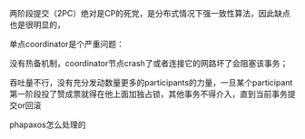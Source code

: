 两阶段提交（2PC）绝对是CP的死党，是分布式情况下强一致性算法，因此缺点也是很明显的，

单点coordinator是个严重问题：

没有热备机制，coordinator节点crash了或者连接它的网路坏了会阻塞该事务；

吞吐量不行，没有充分发动数量更多的participants的力量，一旦某个participant第一阶段投了赞成票就得在他上面加独占锁，其他事务不得介入，直到当前事务提交or回滚


phapaxos怎么处理的